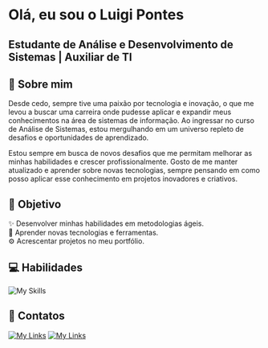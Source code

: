 
# Olá, eu sou o Luigi Pontes

## Estudante de Análise e Desenvolvimento de Sistemas | Auxiliar de TI

## 🥷 Sobre mim

Desde cedo, sempre tive uma paixão por tecnologia e inovação, o que me levou a buscar uma carreira onde pudesse aplicar e expandir meus conhecimentos na área de sistemas de informação. Ao ingressar no curso de Análise de Sistemas, estou mergulhando em um universo repleto de desafios e oportunidades de aprendizado.

Estou sempre em busca de novos desafios que me permitam melhorar as minhas habilidades e crescer profissionalmente. Gosto de me manter atualizado e aprender sobre novas tecnologias, sempre pensando em como posso aplicar esse conhecimento em projetos inovadores e criativos.
## 🎯 Objetivo

✨ Desenvolver minhas habilidades em metodologias ágeis.
 <br /> 
📖 Aprender novas tecnologias e ferramentas.
 <br /> 
⚙ Acrescentar projetos no meu portfólio.

## 💻 Habilidades 
![My Skills](https://skillicons.dev/icons?i=js,html,css,java,mysql,git)
## 📲 Contatos
[![My Links](https://skillicons.dev/icons?i=linkedin)](https://www.linkedin.com/in/luigi-veriano-pignoni-pontes-1aab32221/)
[![My Links](https://skillicons.dev/icons?i=gmail)](mailto:luigiverianopontes@gmail)
